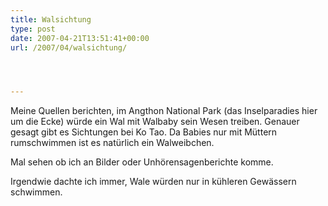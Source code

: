 ```yaml
---
title: Walsichtung
type: post
date: 2007-04-21T13:51:41+00:00
url: /2007/04/walsichtung/




---
```

Meine Quellen berichten, im Angthon National Park (das Inselparadies hier um die Ecke) würde ein Wal mit Walbaby sein Wesen treiben. Genauer gesagt gibt es Sichtungen bei Ko Tao. Da Babies nur mit Müttern rumschwimmen ist es natürlich ein Walweibchen.

Mal sehen ob ich an Bilder oder Unhörensagenberichte komme.

Irgendwie dachte ich immer, Wale würden nur in kühleren Gewässern schwimmen.
